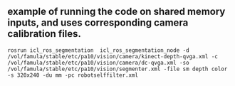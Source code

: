 ## example of running the code on shared memory inputs, and uses corresponding camera calibration files.

```rosrun icl_ros_segmentation  icl_ros_segmentation_node -d /vol/famula/stable/etc/pa10/vision/camera/kinect-depth-qvga.xml -c /vol/famula/stable/etc/pa10/vision/camera/dc-qvga.xml -so /vol/famula/stable/etc/pa10/vision/segmenter.xml -file sm depth color -s 320x240 -du mm -pc robotselffilter.xml```
